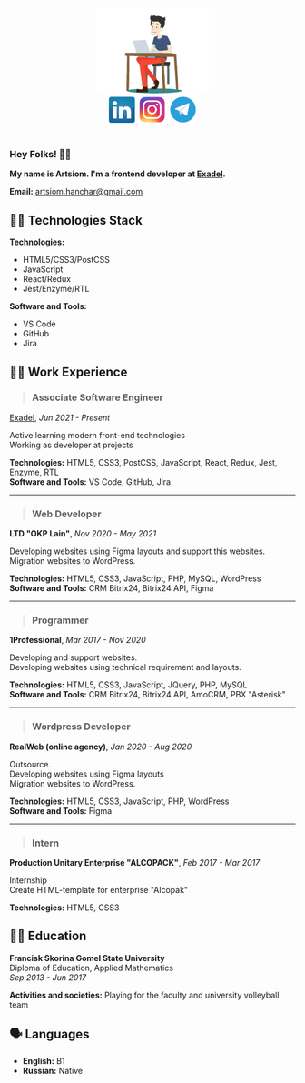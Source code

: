 <!--
**A-Hanchar/A-Hanchar** is a ✨ _special_ ✨ repository because its `README.md` (this file) appears on your GitHub profile.

Here are some ideas to get you started:

- 🔭 I’m currently working on ...
- 🌱 I’m currently learning ...
- 👯 I’m looking to collaborate on ...
- 🤔 I’m looking for help with ...
- 💬 Ask me about ...
- 📫 How to reach me: ...
- 😄 Pronouns: ...
- ⚡ Fun fact: ...
-->

<div align="center">
  <img src="./programmer-icon.png" alt="Artsiom Hanchar" width="200">
  <div>
    <a href="https://www.linkedin.com/in/artsiom-hanchar/" target="_blank">
      <img src="./linkedin-icon.png" alt="" width="50" height="50">
    </a>
    <a href="https://www.instagram.com/tema_igorevich/" target="_blank">
      <img src="./instagram-icon.png" alt="" width="50" height="50">
    </a>
    <a href="https://t.me/AHanchar" target="_blank">
      <img src="./telegram-icon.png" alt="" width="50" height="50">
    </a>
  </div>
  <img src="https://komarev.com/ghpvc/?username=A-Hanchar&style=for-the-badge&color=FFD700&label=PROFILE+VIEWS" alt=""/>
</div>

### Hey Folks! 👋🏻
**My name is Artsiom. I'm a frontend developer at [Exadel](https://exadel.com/).**

**Email:** artsiom.hanchar@gmail.com

## 👨‍🔧 Technologies Stack
**Technologies:**
* HTML5/CSS3/PostCSS
* JavaScript
* React/Redux
* Jest/Enzyme/RTL

**Software and Tools:**
* VS Code
* GitHub
* Jira

## 👨‍💻 Work Experience
> ### Associate Software Engineer
[Exadel](https://exadel.com/), _Jun 2021 - Present_

Active learning modern front-end technologies<br>
Working as developer at projects

**Technologies:** HTML5, CSS3, PostCSS, JavaScript, React, Redux, Jest, Enzyme, RTL <br>
**Software and Tools:** VS Code, GitHub, Jira

<hr>

> ### Web Developer
**LTD "OKP Lain"**, _Nov 2020 - May 2021_

Developing websites using Figma layouts and support this websites.<br>
Migration websites to WordPress.

**Technologies:** HTML5, CSS3, JavaScript, PHP, MySQL, WordPress <br>
**Software and Tools:** CRM Bitrix24, Bitrix24 API, Figma

<hr>

> ### Programmer
**1Professional**, _Mar 2017 - Nov 2020_

Developing and support websites.<br>
Developing websites using technical requirement and layouts. 

**Technologies:** HTML5, CSS3, JavaScript, JQuery, PHP, MySQL <br>
**Software and Tools:** CRM Bitrix24, Bitrix24 API, AmoCRM, PBX "Asterisk"

<hr>

> ### Wordpress Developer
**RealWeb (online agency)**, _Jan 2020 - Aug 2020_

Outsource. <br>
Developing websites using Figma layouts <br>
Migration websites to WordPress.

**Technologies:** HTML5, CSS3, JavaScript, PHP, WordPress <br>
**Software and Tools:** Figma

<hr>

> ### Intern
**Production Unitary Enterprise "ALCOPACK"**, _Feb 2017 - Mar 2017_

 Internship <br>
 Create HTML-template for enterprise "Alcopak"
 
 **Technologies:** HTML5, CSS3

## 👨‍🎓 Education
**Francisk Skorina Gomel State University**<br>
Diploma of Education, Applied Mathematics<br>
_Sep 2013 - Jun 2017_

**Activities and societies:** Playing for the faculty and university volleyball team

## 🗣 Languages
* **English:** B1
* **Russian:** Native 
